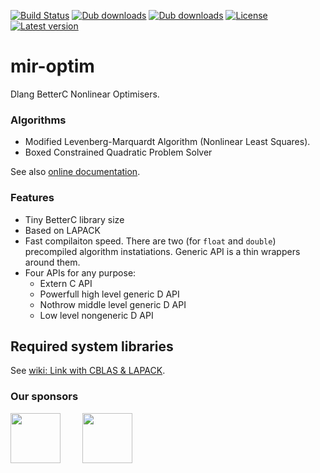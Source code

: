 [![Build Status](https://travis-ci.org/libmir/mir-optim.svg?branch=master)](https://travis-ci.org/libmir/mir-optim)
[![Dub downloads](https://img.shields.io/dub/dt/mir-optim.svg)](http://code.dlang.org/packages/mir-optim)
[![Dub downloads](https://img.shields.io/dub/dm/mir-optim.svg)](http://code.dlang.org/packages/mir-optim)
[![License](https://img.shields.io/dub/l/mir-optim.svg)](http://code.dlang.org/packages/mir-optim)
[![Latest version](https://img.shields.io/dub/v/mir-optim.svg)](http://code.dlang.org/packages/mir-optim)

# mir-optim

Dlang BetterC Nonlinear Optimisers.

### Algorithms
 
 - Modified Levenberg-Marquardt Algorithm (Nonlinear Least Squares).
 - Boxed Constrained Quadratic Problem Solver

See also [online documentation](http://mir-optim.libmir.org).

### Features

 - Tiny BetterC library size
 - Based on LAPACK
 - Fast compilaiton speed. There are two  (for `float` and `double`) precompiled algorithm instatiations. Generic API is a thin wrappers around them.
 - Four APIs for any purpose:
    * Extern C API
    * Powerfull high level generic D API
    * Nothrow middle level generic D API
    * Low level nongeneric D API

## Required system libraries

See [wiki: Link with CBLAS & LAPACK](https://github.com/libmir/mir-lapack/wiki/Link-with-CBLAS-&-LAPACK).

### Our sponsors

[<img src="https://raw.githubusercontent.com/libmir/mir-algorithm/master/images/symmetry.png" height="80" />](http://symmetryinvestments.com/) 	&nbsp; 	&nbsp;	&nbsp;	&nbsp;
[<img src="https://raw.githubusercontent.com/libmir/mir-algorithm/master/images/kaleidic.jpeg" height="80" />](https://github.com/kaleidicassociates)
